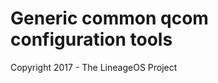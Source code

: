Generic common qcom configuration tools
===============================

Copyright 2017 - The LineageOS Project
